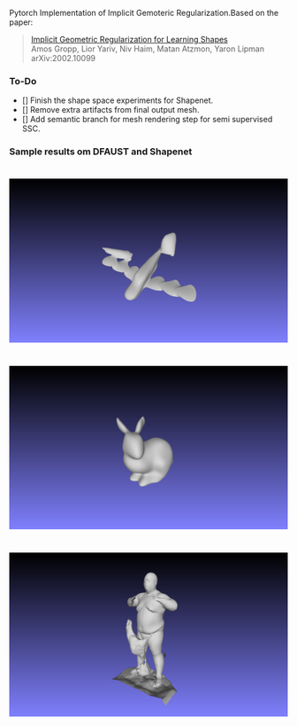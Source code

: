 Pytorch Implementation of Implicit Gemoteric Regularization.Based on the paper:

  > [Implicit Geometric Regularization for Learning Shapes](https://arxiv.org/abs/2002.10099)\
  > Amos Gropp, Lior Yariv, Niv Haim, Matan Atzmon, Yaron Lipman\
  > arXiv:2002.10099


### To-Do
- [] Finish the shape space experiments for Shapenet.
- [] Remove extra artifacts from final output mesh. 
- [] Add semantic branch for mesh rendering step for semi supervised SSC.

### Sample results om DFAUST and Shapenet
#

![Shapenet Airplane](./results/airplane00.png)
#

![Stanford Bunny](./results/bunny00.png)

#
![Dfaust chciekn wings](results/dfaust_chicken_wings00.png)




